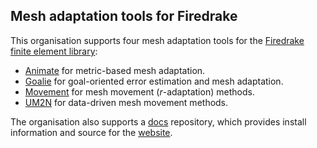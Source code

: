## Mesh adaptation tools for Firedrake

This organisation supports four mesh adaptation tools for the [Firedrake finite element library](https://www.firedrakeproject.org/):

* [Animate](https://github.com/mesh-adaptation/animate) for metric-based mesh adaptation.
* [Goalie](https://github.com/mesh-adaptation/goalie) for goal-oriented error estimation and mesh adaptation.
* [Movement](https://github.com/mesh-adaptation/movement) for mesh movement ($r$-adaptation) methods.
* [UM2N](https://github.com/mesh-adaptation/um2n) for data-driven mesh movement methods.

The organisation also supports a [docs](https://github.com/mesh-adaptation/docs) repository, which provides install information and source for the [website](https://mesh-adaptation.github.io/).
